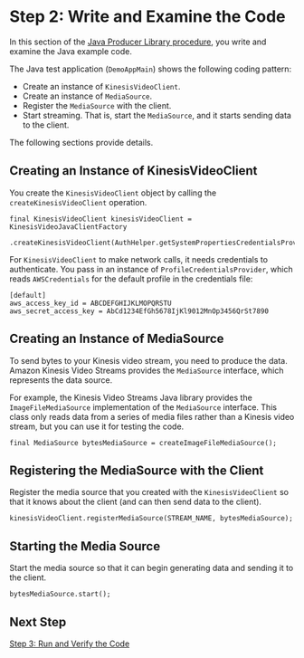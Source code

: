 # Step 2: Write and Examine the Code<a name="producersdk-javaapi-writecode"></a>

In this section of the [Java Producer Library procedure](http://docs.aws.amazon.com/kinesisvideostreams/latest/dg/producer-sdk-javaapi.html), you write and examine the Java example code\. 

The Java test application \(`DemoAppMain`\) shows the following coding pattern:
+ Create an instance of `KinesisVideoClient`\.
+ Create an instance of `MediaSource`\.
+ Register the `MediaSource` with the client\.
+ Start streaming\. That is, start the `MediaSource`, and it starts sending data to the client\.

The following sections provide details\.

## Creating an Instance of KinesisVideoClient<a name="producersdk-javaapi-review-code-create-client"></a>

You create the `KinesisVideoClient` object by calling the `createKinesisVideoClient` operation\.

```
final KinesisVideoClient kinesisVideoClient = KinesisVideoJavaClientFactory
                    .createKinesisVideoClient(AuthHelper.getSystemPropertiesCredentialsProvider());
```

For `KinesisVideoClient` to make network calls, it needs credentials to authenticate\. You pass in an instance of `ProfileCredentialsProvider`, which reads `AWSCredentials` for the default profile in the credentials file:

```
[default]
aws_access_key_id = ABCDEFGHIJKLMOPQRSTU
aws_secret_access_key = AbCd1234EfGh5678IjKl9012MnOp3456QrSt7890
```

## Creating an Instance of MediaSource<a name="producersdk-javaapi-review-code-create-mediasource"></a>

To send bytes to your Kinesis video stream, you need to produce the data\. Amazon Kinesis Video Streams provides the `MediaSource` interface, which represents the data source\.

For example, the Kinesis Video Streams Java library provides the `ImageFileMediaSource` implementation of the `MediaSource` interface\. This class only reads data from a series of media files rather than a Kinesis video stream, but you can use it for testing the code\.

```
final MediaSource bytesMediaSource = createImageFileMediaSource();
```

## Registering the MediaSource with the Client<a name="producersdk-javaapi-review-code-register-mediasource"></a>

Register the media source that you created with the `KinesisVideoClient` so that it knows about the client \(and can then send data to the client\)\.

```
kinesisVideoClient.registerMediaSource(STREAM_NAME, bytesMediaSource);
```

## Starting the Media Source<a name="producersdk-javaapi-review-code-start-mediasource"></a>

Start the media source so that it can begin generating data and sending it to the client\.

```
bytesMediaSource.start();
```

## Next Step<a name="producersdk-javaapi-writecode-next"></a>

[Step 3: Run and Verify the Code](producersdk-javaapi-reviewcode.md)